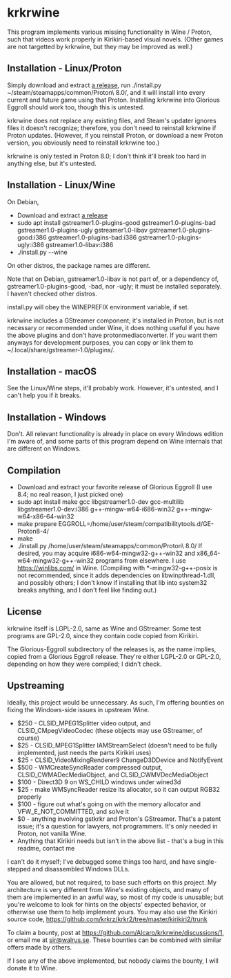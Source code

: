 krkrwine
========

This program implements various missing functionality in Wine / Proton, such that videos work properly in Kirikiri-based visual novels. (Other games are not targetted by krkrwine, but they may be improved as well.)

Installation - Linux/Proton
---------------------------

Simply download and extract [a release](https://github.com/Alcaro/krkrwine/releases), run ./install.py ~/steam/steamapps/common/Proton\ 8.0/, and it will install into every current and future game using that Proton. Installing krkrwine into Glorious Eggroll should work too, though this is untested.

krkrwine does not replace any existing files, and Steam's updater ignores files it doesn't recognize; therefore, you don't need to reinstall krkrwine if Proton updates. (However, if you reinstall Proton, or download a new Proton version, you obviously need to reinstall krkrwine too.)

krkrwine is only tested in Proton 8.0; I don't think it'll break too hard in anything else, but it's untested.

Installation - Linux/Wine
-------------------------

On Debian,

- Download and extract [a release](https://github.com/Alcaro/krkrwine/releases)
- sudo apt install gstreamer1.0-plugins-good gstreamer1.0-plugins-bad gstreamer1.0-plugins-ugly gstreamer1.0-libav gstreamer1.0-plugins-good:i386 gstreamer1.0-plugins-bad:i386 gstreamer1.0-plugins-ugly:i386 gstreamer1.0-libav:i386
- ./install.py --wine

On other distros, the package names are different.

Note that on Debian, gstreamer1.0-libav is not part of, or a dependency of, gstreamer1.0-plugins-good, -bad, nor -ugly; it must be installed separately. I haven't checked other distros.

install.py will obey the WINEPREFIX environment variable, if set.

krkrwine includes a GStreamer component; it's installed in Proton, but is not necessary or recommended under Wine, it does nothing useful if you have the above plugins and don't have protonmediaconverter. If you want them anyways for development purposes, you can copy or link them to ~/.local/share/gstreamer-1.0/plugins/.

Installation - macOS
--------------------

See the Linux/Wine steps, it'll probably work. However, it's untested, and I can't help you if it breaks.

Installation - Windows
----------------------

Don't. All relevant functionality is already in place on every Windows edition I'm aware of, and some parts of this program depend on Wine internals that are different on Windows.

Compilation
-----------

- Download and extract your favorite release of Glorious Eggroll (I use 8.4; no real reason, I just picked one)
- sudo apt install make gcc libgstreamer1.0-dev gcc-multilib libgstreamer1.0-dev:i386 g++-mingw-w64-i686-win32 g++-mingw-w64-x86-64-win32
- make prepare EGGROLL=/home/user/steam/compatibilitytools.d/GE-Proton8-4/
- make
- ./install.py /home/user/steam/steamapps/common/Proton\ 8.0/
If desired, you may acquire i686-w64-mingw32-g++-win32 and x86_64-w64-mingw32-g++-win32 programs from elsewhere. I use https://winlibs.com/ in Wine. (Compiling with *-mingw32-g++-posix is not recommended, since it adds dependencies on libwinpthread-1.dll, and possibly others; I don't know if installing that lib into system32 breaks anything, and I don't feel like finding out.)

License
-------

krkrwine itself is LGPL-2.0, same as Wine and GStreamer. Some test programs are GPL-2.0, since they contain code copied from Kirikiri.

The Glorious-Eggroll subdirectory of the releases is, as the name implies, copied from a Glorious Eggroll release. They're either LGPL-2.0 or GPL-2.0, depending on how they were compiled; I didn't check.

Upstreaming
-----------

Ideally, this project would be unnecessary. As such, I'm offering bounties on fixing the Windows-side issues in upstream Wine.

- $250 - CLSID_MPEG1Splitter video output, and CLSID_CMpegVideoCodec (these objects may use GStreamer, of course)
- $25 - CLSID_MPEG1Splitter IAMStreamSelect (doesn't need to be fully implemented, just needs the parts Kirikiri uses)
- $25 - CLSID_VideoMixingRenderer9 ChangeD3DDevice and NotifyEvent
- $500 - WMCreateSyncReader compressed output, CLSID_CWMADecMediaObject, and CLSID_CWMVDecMediaObject
- $100 - Direct3D 9 on WS_CHILD windows under wined3d
- $25 - make WMSyncReader resize its allocator, so it can output RGB32 properly
- $100 - figure out what's going on with the memory allocator and VFW_E_NOT_COMMITTED, and solve it
- $0 - anything involving gstkrkr and Proton's GStreamer. That's a patent issue; it's a question for lawyers, not programmers. It's only needed in Proton, not vanilla Wine.
- Anything that Kirikiri needs but isn't in the above list - that's a bug in this readme, contact me

I can't do it myself; I've debugged some things too hard, and have single-stepped and disassembled Windows DLLs.

You are allowed, but not required, to base such efforts on this project. My architecture is very different from Wine's existing objects, and many of them are implemented in an awful way, so most of my code is unusable; but you're welcome to look for hints on the objects' expected behavior, or otherwise use them to help implement yours. You may also use the Kirikiri source code, <https://github.com/krkrz/krkr2/tree/master/kirikiri2/trunk>

To claim a bounty, post at <https://github.com/Alcaro/krkrwine/discussions/1>, or email me at sir@walrus.se. These bounties can be combined with similar offers made by others.

If I see any of the above implemented, but nobody claims the bounty, I will donate it to Wine.
